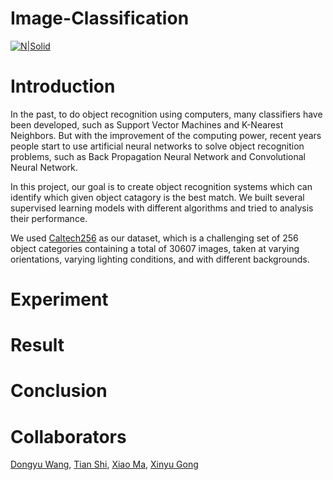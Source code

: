 # Image-Classification

[![N|Solid](http://www.vision.caltech.edu/Image_Datasets/Caltech256/intro_tight_crop.jpg)](http://www.vision.caltech.edu/Image_Datasets/Caltech256/)

# Introduction
In the past, to do object recognition using computers, many classifiers have been developed, such as Support Vector Machines and K-Nearest Neighbors. But with the improvement of the computing power, recent years people start to use artificial neural networks to solve object recognition problems, such as Back Propagation Neural Network and Convolutional Neural Network.

In this project, our goal is to create object recognition systems which can identify which given object catagory is the best match. We built several supervised learning models with different algorithms and tried to analysis their performance.

We used [Caltech256](http://www.vision.caltech.edu/Image_Datasets/Caltech256/) as our dataset, which is a challenging set of 256 object categories containing a total of 30607 images, taken at varying orientations, varying lighting conditions, and with different backgrounds.

# Experiment

# Result

# Conclusion

# Collaborators
[Dongyu Wang](https://github.com/wangdy25), [Tian Shi](https://github.com/tiansss), [Xiao Ma](https://github.ncsu.edu/xma21), [Xinyu Gong](https://github.com/XinyuGong)
